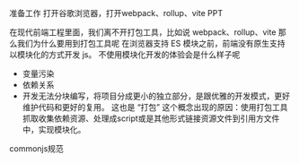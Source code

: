 准备工作
打开谷歌浏览器，打开webpack、rollup、vite
PPT


在现代前端工程里面，我们离不开打包工具，比如说 webpack、rollup、vite
那么我们为什么要用到打包工具呢
在浏览器支持 ES 模块之前，前端没有原生支持以模块化的方式开发 js。
不使用模块化开发的体验会是什么样子呢
- 变量污染
- 依赖关系
- 开发无法分块编写，将项目分成更小的独立部分，是跟优雅的开发模式，更好维护代码和更好的复用。
这也是 “打包” 这个概念出现的原因：使用打包工具抓取收集依赖资源、处理成script或是其他形式链接资源文件到引用方文件中，实现模块化。


commonjs规范



